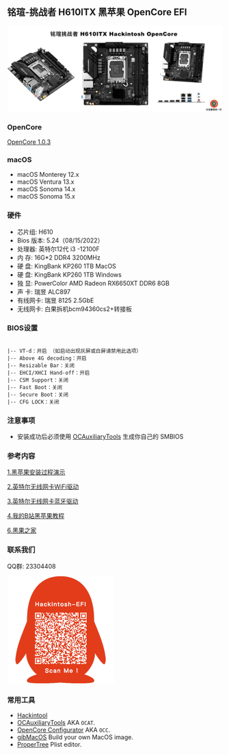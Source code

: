 ## 铭瑄-挑战者 H610ITX 黑苹果 OpenCore EFI

![image](ScreenShot/铭瑄H610.jpg)

### OpenCore

[OpenCore 1.0.3](https://github.com/acidanthera/OpenCorePkg)

### macOS

- macOS Monterey 12.x
- macOS Ventura  13.x 
- macOS Sonoma 14.x
- macOS Sonoma 15.x

### 硬件

- 芯片组: H610
- Bios 版本: 5.24（08/15/2022）
- 处理器: 英特尔12代 i3 -12100F
- 内    存: 16G*2 DDR4 3200MHz
- 硬    盘: KingBank KP260 1TB MacOS
- 硬    盘: KingBank KP260 1TB Windows
- 独    显: PowerColor AMD Radeon RX6650XT DDR6 8GB
- 声    卡: 瑞昱 ALC897
- 有线网卡: 瑞昱 8125 2.5GbE
- 无线网卡: 白果拆机bcm94360cs2+转接板

### BIOS设置

```

|-- VT-d：开启 （如启动出现灰屏或白屏请禁用此选项）
|-- Above 4G decoding：开启
|-- Resizable Bar：关闭
|-- EHCI/XHCI Hand-off：开启
|-- CSM Support：关闭
|-- Fast Boot：关闭
|-- Secure Boot：关闭
|-- CFG LOCK：关闭

```

### 注意事项

 - 安装成功后必须使用 [OCAuxiliaryTools](https://github.com/ic005k/OCAuxiliaryTools) 生成你自己的 SMBIOS

### 参考内容

[1.黑苹果安装过程演示](https://hackintosh.club/d/10000060)

[2.英特尔无线网卡WiFi驱动](https://hackintosh.club/d/10000015)

[3.英特尔无线网卡蓝牙驱动](https://hackintosh.club/d/10000017)

[4.我的B站黑苹果教程](https://space.bilibili.com/244390800/video)

[6.黑果之家](https://hackintosh.club)

### 联系我们

QQ群: 23304408

![image](ScreenShot/QRCode.png)



### 常用工具

- [Hackintool](https://github.com/headkaze/Hackintool) 
- [OCAuxiliaryTools](https://github.com/ic005k/OCAuxiliaryTools) AKA `OCAT`.
- [OpenCore Configurator](https://mackie100projects.altervista.org/opencore-configurator/) AKA `OCC`.
- [gibMacOS](https://github.com/corpnewt/gibMacOS) Build your own MacOS image.
- [ProperTree](https://github.com/corpnewt/ProperTree) Plist editor.